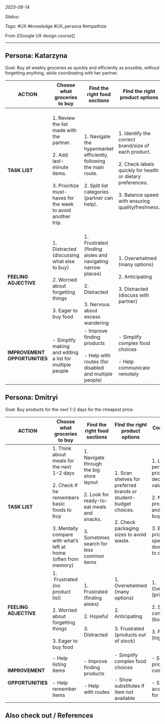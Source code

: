 *2025-08-14*

*Status:* 

*Tags:* #UX #knowledge #UX_persona #empathize 

From [[Google UX design course]]

<hr>

## Persona: Katarzyna
Goal: Buy all weekly groceries as quickly and efficiently as possible, without forgetting anything, while coordinating with her partner.

| ACTION                           | **Choose what groceries to buy**                                                                                                                       | **Find the right food sections**                                                                                                  | **FInd the right product options**                                                                                                                                                     | **Compare the prices**                                                                                                                                                             | **Check if all the products are there**                                                                                                                              | **Check out**                                                                                                                                                                 |
| -------------------------------- | ------------------------------------------------------------------------------------------------------------------------------------------------------ | --------------------------------------------------------------------------------------------------------------------------------- | -------------------------------------------------------------------------------------------------------------------------------------------------------------------------------------- | ---------------------------------------------------------------------------------------------------------------------------------------------------------------------------------- | -------------------------------------------------------------------------------------------------------------------------------------------------------------------- | ----------------------------------------------------------------------------------------------------------------------------------------------------------------------------- |
| **TASK LIST**                    | 1. Review the list made with the partner.<br>    <br>2. Add last-minute items.<br>    <br>3. Prioritize must-haves for the week to avoid another trip. | 1. Navigate the hypermarket efficiently, following the main route.<br>    <br>2. Split list categories (partner can help).        | 1. Identify the correct brand/size of each product.<br>    <br>2. Check labels quickly for health or dietary preferences.<br>    <br>3. Balance speed with ensuring quality/freshness. | 1. Glance at unit prices to make quick choices between options.<br>    <br>2. Spot promos that align with the list.<br>    <br>3. Avoid overthinking — speed over perfect savings. | 1. Cross-check basket against the list.<br>    <br>2. Confirm that partner’s mid-way additions are included.<br>    <br>3. Do a quick scan for easy-to-forget items. | 1. Head to the fastest option (self-checkout if basket isn’t too big, otherwise regular lane).<br>    <br>2. Record expenses.<br>    <br>3. Pack items efficiently and leave. |
| **FEELING ADJECTIVE**            | 1. Distracted (discussing what else to buy)<br>    <br>2. Worried about forgetting things<br>    <br>3. Eager to buy food                              | 1. Frustrated (finding aisles and navigating narrow places)<br>    <br>2. Distracted<br>    <br>3. Nervous about excess wandering | 1. Overwhelmed (many options)<br>    <br>2. Anticipating<br>    <br>3. Distracted (discuss with partner)                                                                               | 1. Frustrated (takes too much time)<br>    <br>2. Satisfied (saved money)                                                                                                          | 1. Frustrated (if forgot something)<br>    <br>2. Distracted (confirming partners additions)                                                                         | 1. Frustrated (recording expenses)<br>    <br>2. Relieved<br>    <br>3. Satisfied                                                                                             |
| **IMPROVEMENT<br>OPPORTUNITIES** | - Simplify making and editing a list for multiple people                                                                                               | - Improve finding products<br>    <br>- Help with routes (for disabled and multiple people)                                       | - Simplify complex food choices<br>    <br>- Help communicate remotely                                                                                                                 | - Simplify price comparing <br>    <br>- Simplify accounting for sales                                                                                                             | - Show progress and what’s left to get                                                                                                                               | - Simplify the process of recording expenses                                                                                                                                  |


## Persona: Dmitryi
Goal: Buy products for the next 1-2 days for the cheapest price.

| ACTION                               | **Choose what groceries to buy**                                                                                                                                              | **Find the right food sections**                                                                                                                    | **FInd the right product options**                                                                                  | **Compare the prices**                                                                                                                                                        | **Check if all the products are there**                                                                                                                            | **Check out**                                                                                                                                           |
| ------------------------------------ | ----------------------------------------------------------------------------------------------------------------------------------------------------------------------------- | --------------------------------------------------------------------------------------------------------------------------------------------------- | ------------------------------------------------------------------------------------------------------------------- | ----------------------------------------------------------------------------------------------------------------------------------------------------------------------------- | ------------------------------------------------------------------------------------------------------------------------------------------------------------------ | ------------------------------------------------------------------------------------------------------------------------------------------------------- |
| **TASK LIST**                        | 1. Think about meals for the next 1-2 days<br>    <br>2. Check if he remembers basic foods to buy<br>    <br>3. Mentally compare with what’s left at home (often from memory) | 1. Navigate through the big store layout<br>    <br>2. Look for ready-to-eat meals and snacks.<br>    <br>3. Sometimes search for less common items | 1. Scan shelves for preferred brands or student-budget choices.<br>    <br>2. Check packaging sizes to avoid waste. | 1. Look at per-unit price tags to decide best value.<br>    <br>2. Notice promotions and multi-buy deals.<br>    <br>3. Balance price with speed — doesn’t want to overthink. | 1. Review his basket<br>    <br>2. Sometimes cross-check with his phone notes if he made a list.<br>    <br>3. Revisit aisles if he realizes something is missing. | 1. Head to self-checkout if possible <br>    <br>2. Bags his own items quickly.<br>    <br>3. Reviews receipt briefly for mistakes or unexpected costs. |
| **FEELING ADJECTIVE**                | 1.  Frustrated (no product list) <br>    <br>2. Worried about forgetting things<br>    <br>3. Eager to buy food                                                               | 1. Frustrated (finding aisles)<br>    <br>2. Hopeful<br>    <br>3. Distracted                                                                       | 1. Overwhelmed (many options)<br>    <br>2. Anticipating<br>    <br>3. Frustrated (products out of stock)           | 1. Overwhelmed (price math)<br>    <br>2. Self-conscious (budget)<br>    <br>3. Frustrated (high prices)                                                                      | 1. Frustrated (if forgot)<br>    <br>2. Overwhelmed (has to remember all things needed)                                                                            | 1. Relieved<br>    <br>2. Satisfied                                                                                                                     |
| **IMPROVEMENT<br><br>OPPORTUNITIES** | - Help listing items<br>    <br>- Help remember items                                                                                                                         | - Improve finding products<br>    <br>- Help with routes                                                                                            | - Simplify complex food choices<br>    <br>- Show substitutes if item not available                                 | - Simplify price comparing <br>    <br>- Simplify accounting for sales                                                                                                        | - Show progress and what’s left to get                                                                                                                             | All good                                                                                                                                                |


## Also check out / References

